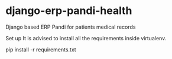 # django-erp-pandi-health
Django based ERP Pandi for patients medical records

Set up
It is advised to install all the requirements inside virtualenv.

pip install -r requirements.txt
